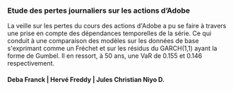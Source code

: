 ### Etude des pertes journaliers sur les actions d’Adobe
La veille sur les pertes du cours des actions d'Adobe a pu se faire à travers une prise en compte des dépendances temporelles de la série. Ce qui conduit à une comparaison des modèles sur les données de base s'exprimant comme un Fréchet et sur les résidus du GARCH(1,1) ayant la forme de Gumbel. Il en ressort, à 50 ans, une VaR de 0.155 et 0.146 respectivement.
#### Deba Franck | Hervé Freddy | Jules Christian Niyo D.
